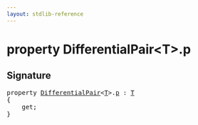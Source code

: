 ```yaml
---
layout: stdlib-reference
---
```


# property DifferentialPair\<T\>\.p

## Signature

<pre>
<span class='code_keyword'>property</span> <a href="/stdlib-reference/types/differentialpair-0c/index" class="code_type">DifferentialPair</a>&lt;<a href="/stdlib-reference/types/differentialpair-0c/index#typeparam-T" class="code_type">T</a>&gt;.<a href="/stdlib-reference/types/differentialpair-0c/p">p</a> : <a href="/stdlib-reference/types/differentialpair-0c/index#typeparam-T" class="code_type">T</a>
{
    get;
}
</pre>


